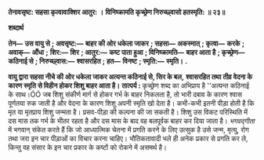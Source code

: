 **तेनावसृष्ट: सहसा कृत्वावाक्शिर आतुर: ।** **विनिष्क्रामति कृच्छ्रेण निरुच्छ्वासो हतस्मृति: ॥ २३॥** 

**शब्दार्थ** 

**तेन—** **उस वायु से** **; अवसृष्ट:—** **बाहर की ओर धकेला जाकर** **; सहसा—** **अकस्मात्** **; कृत्वा—** **करके** **; अवाक्—** **औंधा** **;** **शिर:—** **शिर** **; आतुर:—** **कष्ट पाता हुआ** **; विनिष्क्रामति—** **बाहर आता है** **; कृच्छ्रेण—** **कठिनाई से** **; निरुच्छ्वास:—** **श्वासरहित** **; हत—** **विनष्ट** **; स्मृति:—** **स्मृति।** **.** 

**वायु द्वारा सहसा नीचे की ओर धकेला जाकर अत्यन्त कठिनाई से, सिर के बल,** **श्वासरहित तथा तीव्र वेदना के कारण स्मृति से विहीन होकर शिशु बाहर आता है।** **तात्पर्य :** कृच्छ्रेण शब्द का अभिप्राय है ''अत्यन्त कठिनाई के साथ।ÓÓ जब शिशु संकीर्ण मार्ग से होकर गर्भ के बाहर निकलता है, तो भारी दबाव के कारण श्वास पूर्णतया रुक जाती है और वेदना के कारण शिशु अपनी स्मृति खो देता है। कभी-कभी इतनी पीड़ा होती है कि मृत या मृतप्राय शिशु जन्मता है। प्रसव-पीड़ा की कल्पना की जा सकती है। शिशु उस विकट परिस्थिति में दस मास तक गर्भ के भीतर रहता है और दस मास के बाद वह बलपूर्वक बाहर कर दिया जाता है। *भगवद्गीता* में भगवान् संकेत करते हैं कि जो आध्यात्मिक चेतना में प्रगति करने के लिए उत्सुक है उसे जन्म, मृत्यु, रोग तथा जरा इन चार पीड़ाओं का विचार करना चाहिए। भौतिकतावादी भले ही अनेक प्रकार से प्रगति कर ले, किन्तु वह संसार के इन चार प्रकार के कष्टों को रोकने में असमर्थ है।  